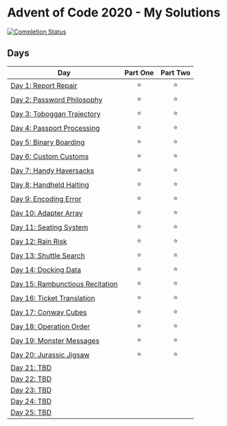 # Advent of Code 2020 - My Solutions
[![Completion Status](https://img.shields.io/endpoint?url=https://raw.githubusercontent.com/crookoo/adventofcode-2020/main/.github/badges/completion.json?token=AEA5HXDCDYT3R5TZ5T54XODALG2AO)](https://github.com/crookoo/adventofcode-2020)

## Days


| Day  | Part One | Part Two |
|---|:---:|:---:|
| [Day 1: Report Repair](https://github.com/crookoo/adventofcode-2020/tree/main/day01)| ⭐ | ⭐ |
| [Day 2: Password Philosophy](https://github.com/crookoo/adventofcode-2020/tree/main/day02)| ⭐ | ⭐ |
| [Day 3: Toboggan Trajectory](https://github.com/crookoo/adventofcode-2020/tree/main/day03)| ⭐ | ⭐ |
| [Day 4: Passport Processing](https://github.com/crookoo/adventofcode-2020/tree/main/day04)| ⭐ | ⭐ |
| [Day 5: Binary Boarding](https://github.com/crookoo/adventofcode-2020/tree/main/day05)| ⭐ | ⭐ |
| [Day 6: Custom Customs](https://github.com/crookoo/adventofcode-2020/tree/main/day06)| ⭐ | ⭐ |
| [Day 7: Handy Haversacks](https://github.com/crookoo/adventofcode-2020/tree/main/day07)| ⭐ | ⭐ |
| [Day 8: Handheld Halting](https://github.com/crookoo/adventofcode-2020/tree/main/day08)| ⭐ | ⭐ |
| [Day 9: Encoding Error](https://github.com/crookoo/adventofcode-2020/tree/main/day09)| ⭐ | ⭐ |
| [Day 10: Adapter Array](https://github.com/crookoo/adventofcode-2020/tree/main/day10)| ⭐ | ⭐ |
| [Day 11: Seating System](https://github.com/crookoo/adventofcode-2020/tree/main/day11)| ⭐ | ⭐ |
| [Day 12: Rain Risk](https://github.com/crookoo/adventofcode-2020/tree/main/day12)| ⭐ | ⭐ |
| [Day 13: Shuttle Search](https://github.com/crookoo/adventofcode-2020/tree/main/day13)| ⭐ | ⭐ |
| [Day 14: Docking Data](https://github.com/crookoo/adventofcode-2020/tree/main/day14)| ⭐ | ⭐ |
| [Day 15: Rambunctious Recitation](https://github.com/crookoo/adventofcode-2020/tree/main/day15)| ⭐ | ⭐ |
| [Day 16: Ticket Translation](https://github.com/crookoo/adventofcode-2020/tree/main/day16)| ⭐ | ⭐ |
| [Day 17: Conway Cubes](https://github.com/crookoo/adventofcode-2020/tree/main/day17)| ⭐ | ⭐ |
| [Day 18: Operation Order](https://github.com/crookoo/adventofcode-2020/tree/main/day18)| ⭐ | ⭐ |
| [Day 19: Monster Messages](https://github.com/crookoo/adventofcode-2020/tree/main/day19)| ⭐ | ⭐ |
| [Day 20: Jurassic Jigsaw](https://github.com/crookoo/adventofcode-2020/tree/main/day20)| ⭐ | ⭐ |
| [Day 21: TBD]()| | |
| [Day 22: TBD]()| | |
| [Day 23: TBD]()| | |
| [Day 24: TBD]()| | |
| [Day 25: TBD]()| | |